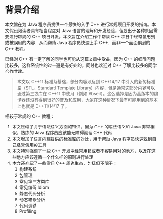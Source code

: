 <!-- SPDX-License-Identifier: CC-BY-NC-ND-4.0 -->

# 背景介绍

本文旨在为 Java 程序员提供一个最快的入手 C++ 进行常规项目开发的指南。本文假设阅读者具有相当程度对 Java 语言的理解和开发经验，但是出于各种原因需要进行常规的 C++ 项目开发。本文旨在介绍工作中常规 C++ 项目中经常被用到或被误用的内容，从而帮助 Java 程序员快速上手 C++，而非一个面面俱到的 C++ 教程。

已经对 C++ 有一定了解的同学也可能从这篇文章中受益，因为 C++ 的细节问题比较多，这样系统性的过一遍是有好处的。同时也欢迎对 C++ 了解比较多的同学合作共建。

> 本文以 C++11 标准为基础，部分内容涉及到 C++14/17 中引入的新的标准库（STL，Standard Template Library）内容，但是通常这部分内容可以通过第三方库在 C++11 中使用（例如 Abseil）。这么选择是因为高版本的编译器还没有得到很好的普及和应用，大家在这种情况下最有可能用到的基本上也就是 C++11/14/17 了。

相较于常规的 C++ 教程：

1. 本文压缩了关于语法语义方面的知识，因为 C++ 的语法语义和 Java 非常相似，熟练的 Java 程序员应该能无障碍阅读 C++ 代码
1. 本文增加了语言内建提供的标准库的对比，用于帮助 Java 程序员快速找到自己经常使用的工具
1. 本文特别强调了一些 C++ 开发中经常用错或者不容易用对的地方，以及在这些地方应该遵循一个什么样的原则进行处理
1. 本文还介绍了一些常用 C++ 周边生态，包括但不限于：
    1. 构建系统
    1. 包管理
    1. 常见第三方类库
    1. 常见编码 Idiom
    1. 静态代码分析
    1. 动态错误分析
    1. 代码调试
    1. Profiling
